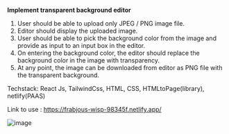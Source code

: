 **Implement transparent background editor**

1. User should be able to upload only JPEG / PNG image file.
2. Editor should display the uploaded image.
3. User should be able to pick the background color from the image and provide as input to an input box in the editor.
4. On entering the background color, the editor should replace the background color in the image with transparency.
5. At any point, the image can be downloaded from editor as PNG file with the transparent background.


Techstack: React Js, TailwindCss, HTML, CSS, HTMLtoPage(library), netlify(PAAS)


Link to use : https://frabjous-wisp-98345f.netlify.app/

![image](https://user-images.githubusercontent.com/111413484/200483026-33242aa6-2fd8-48cc-b446-0c412409a54d.png)
